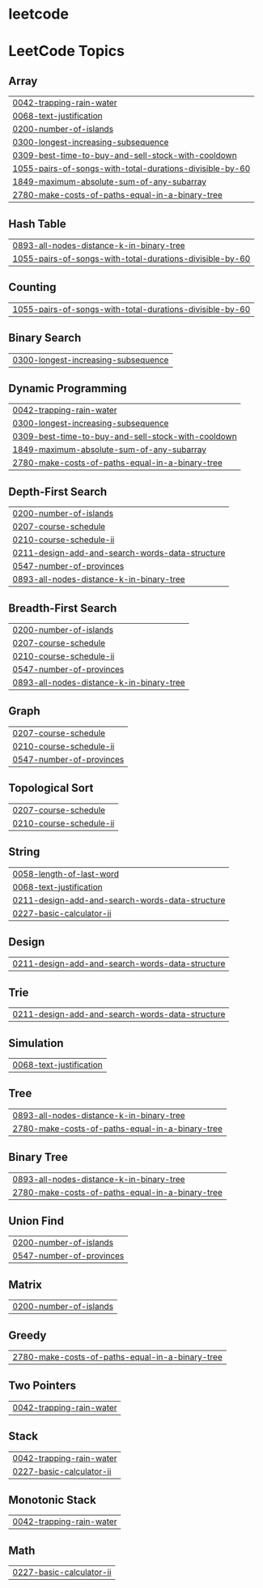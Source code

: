 # leetcode
<!---LeetCode Topics Start-->
# LeetCode Topics
## Array
|  |
| ------- |
| [0042-trapping-rain-water](https://github.com/leandro-driguez/leetcode/tree/master/0042-trapping-rain-water) |
| [0068-text-justification](https://github.com/leandro-driguez/leetcode/tree/master/0068-text-justification) |
| [0200-number-of-islands](https://github.com/leandro-driguez/leetcode/tree/master/0200-number-of-islands) |
| [0300-longest-increasing-subsequence](https://github.com/leandro-driguez/leetcode/tree/master/0300-longest-increasing-subsequence) |
| [0309-best-time-to-buy-and-sell-stock-with-cooldown](https://github.com/leandro-driguez/leetcode/tree/master/0309-best-time-to-buy-and-sell-stock-with-cooldown) |
| [1055-pairs-of-songs-with-total-durations-divisible-by-60](https://github.com/leandro-driguez/leetcode/tree/master/1055-pairs-of-songs-with-total-durations-divisible-by-60) |
| [1849-maximum-absolute-sum-of-any-subarray](https://github.com/leandro-driguez/leetcode/tree/master/1849-maximum-absolute-sum-of-any-subarray) |
| [2780-make-costs-of-paths-equal-in-a-binary-tree](https://github.com/leandro-driguez/leetcode/tree/master/2780-make-costs-of-paths-equal-in-a-binary-tree) |
## Hash Table
|  |
| ------- |
| [0893-all-nodes-distance-k-in-binary-tree](https://github.com/leandro-driguez/leetcode/tree/master/0893-all-nodes-distance-k-in-binary-tree) |
| [1055-pairs-of-songs-with-total-durations-divisible-by-60](https://github.com/leandro-driguez/leetcode/tree/master/1055-pairs-of-songs-with-total-durations-divisible-by-60) |
## Counting
|  |
| ------- |
| [1055-pairs-of-songs-with-total-durations-divisible-by-60](https://github.com/leandro-driguez/leetcode/tree/master/1055-pairs-of-songs-with-total-durations-divisible-by-60) |
## Binary Search
|  |
| ------- |
| [0300-longest-increasing-subsequence](https://github.com/leandro-driguez/leetcode/tree/master/0300-longest-increasing-subsequence) |
## Dynamic Programming
|  |
| ------- |
| [0042-trapping-rain-water](https://github.com/leandro-driguez/leetcode/tree/master/0042-trapping-rain-water) |
| [0300-longest-increasing-subsequence](https://github.com/leandro-driguez/leetcode/tree/master/0300-longest-increasing-subsequence) |
| [0309-best-time-to-buy-and-sell-stock-with-cooldown](https://github.com/leandro-driguez/leetcode/tree/master/0309-best-time-to-buy-and-sell-stock-with-cooldown) |
| [1849-maximum-absolute-sum-of-any-subarray](https://github.com/leandro-driguez/leetcode/tree/master/1849-maximum-absolute-sum-of-any-subarray) |
| [2780-make-costs-of-paths-equal-in-a-binary-tree](https://github.com/leandro-driguez/leetcode/tree/master/2780-make-costs-of-paths-equal-in-a-binary-tree) |
## Depth-First Search
|  |
| ------- |
| [0200-number-of-islands](https://github.com/leandro-driguez/leetcode/tree/master/0200-number-of-islands) |
| [0207-course-schedule](https://github.com/leandro-driguez/leetcode/tree/master/0207-course-schedule) |
| [0210-course-schedule-ii](https://github.com/leandro-driguez/leetcode/tree/master/0210-course-schedule-ii) |
| [0211-design-add-and-search-words-data-structure](https://github.com/leandro-driguez/leetcode/tree/master/0211-design-add-and-search-words-data-structure) |
| [0547-number-of-provinces](https://github.com/leandro-driguez/leetcode/tree/master/0547-number-of-provinces) |
| [0893-all-nodes-distance-k-in-binary-tree](https://github.com/leandro-driguez/leetcode/tree/master/0893-all-nodes-distance-k-in-binary-tree) |
## Breadth-First Search
|  |
| ------- |
| [0200-number-of-islands](https://github.com/leandro-driguez/leetcode/tree/master/0200-number-of-islands) |
| [0207-course-schedule](https://github.com/leandro-driguez/leetcode/tree/master/0207-course-schedule) |
| [0210-course-schedule-ii](https://github.com/leandro-driguez/leetcode/tree/master/0210-course-schedule-ii) |
| [0547-number-of-provinces](https://github.com/leandro-driguez/leetcode/tree/master/0547-number-of-provinces) |
| [0893-all-nodes-distance-k-in-binary-tree](https://github.com/leandro-driguez/leetcode/tree/master/0893-all-nodes-distance-k-in-binary-tree) |
## Graph
|  |
| ------- |
| [0207-course-schedule](https://github.com/leandro-driguez/leetcode/tree/master/0207-course-schedule) |
| [0210-course-schedule-ii](https://github.com/leandro-driguez/leetcode/tree/master/0210-course-schedule-ii) |
| [0547-number-of-provinces](https://github.com/leandro-driguez/leetcode/tree/master/0547-number-of-provinces) |
## Topological Sort
|  |
| ------- |
| [0207-course-schedule](https://github.com/leandro-driguez/leetcode/tree/master/0207-course-schedule) |
| [0210-course-schedule-ii](https://github.com/leandro-driguez/leetcode/tree/master/0210-course-schedule-ii) |
## String
|  |
| ------- |
| [0058-length-of-last-word](https://github.com/leandro-driguez/leetcode/tree/master/0058-length-of-last-word) |
| [0068-text-justification](https://github.com/leandro-driguez/leetcode/tree/master/0068-text-justification) |
| [0211-design-add-and-search-words-data-structure](https://github.com/leandro-driguez/leetcode/tree/master/0211-design-add-and-search-words-data-structure) |
| [0227-basic-calculator-ii](https://github.com/leandro-driguez/leetcode/tree/master/0227-basic-calculator-ii) |
## Design
|  |
| ------- |
| [0211-design-add-and-search-words-data-structure](https://github.com/leandro-driguez/leetcode/tree/master/0211-design-add-and-search-words-data-structure) |
## Trie
|  |
| ------- |
| [0211-design-add-and-search-words-data-structure](https://github.com/leandro-driguez/leetcode/tree/master/0211-design-add-and-search-words-data-structure) |
## Simulation
|  |
| ------- |
| [0068-text-justification](https://github.com/leandro-driguez/leetcode/tree/master/0068-text-justification) |
## Tree
|  |
| ------- |
| [0893-all-nodes-distance-k-in-binary-tree](https://github.com/leandro-driguez/leetcode/tree/master/0893-all-nodes-distance-k-in-binary-tree) |
| [2780-make-costs-of-paths-equal-in-a-binary-tree](https://github.com/leandro-driguez/leetcode/tree/master/2780-make-costs-of-paths-equal-in-a-binary-tree) |
## Binary Tree
|  |
| ------- |
| [0893-all-nodes-distance-k-in-binary-tree](https://github.com/leandro-driguez/leetcode/tree/master/0893-all-nodes-distance-k-in-binary-tree) |
| [2780-make-costs-of-paths-equal-in-a-binary-tree](https://github.com/leandro-driguez/leetcode/tree/master/2780-make-costs-of-paths-equal-in-a-binary-tree) |
## Union Find
|  |
| ------- |
| [0200-number-of-islands](https://github.com/leandro-driguez/leetcode/tree/master/0200-number-of-islands) |
| [0547-number-of-provinces](https://github.com/leandro-driguez/leetcode/tree/master/0547-number-of-provinces) |
## Matrix
|  |
| ------- |
| [0200-number-of-islands](https://github.com/leandro-driguez/leetcode/tree/master/0200-number-of-islands) |
## Greedy
|  |
| ------- |
| [2780-make-costs-of-paths-equal-in-a-binary-tree](https://github.com/leandro-driguez/leetcode/tree/master/2780-make-costs-of-paths-equal-in-a-binary-tree) |
## Two Pointers
|  |
| ------- |
| [0042-trapping-rain-water](https://github.com/leandro-driguez/leetcode/tree/master/0042-trapping-rain-water) |
## Stack
|  |
| ------- |
| [0042-trapping-rain-water](https://github.com/leandro-driguez/leetcode/tree/master/0042-trapping-rain-water) |
| [0227-basic-calculator-ii](https://github.com/leandro-driguez/leetcode/tree/master/0227-basic-calculator-ii) |
## Monotonic Stack
|  |
| ------- |
| [0042-trapping-rain-water](https://github.com/leandro-driguez/leetcode/tree/master/0042-trapping-rain-water) |
## Math
|  |
| ------- |
| [0227-basic-calculator-ii](https://github.com/leandro-driguez/leetcode/tree/master/0227-basic-calculator-ii) |
<!---LeetCode Topics End-->